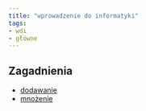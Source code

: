 ```yaml
---
title: "wprowadzenie do informatyki"
tags:
- wdi
- główne
---
```


## Zagadnienia

- [dodawanie](I%20semestr/Wdi/Binarny/dodawanie.md)
- [mnożenie](I%20semestr/Wdi/Binarny/mnożenie.md)
